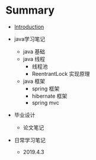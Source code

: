 # Summary

* [Introduction](README.md)
* java学习笔记
   - java 基础
   - java 线程
      + 线程池
      + ReentrantLock 实现原理
   - java 框架
      + spring 框架
      + hibernate 框架
      + spring mvc
* 毕业设计
   - 论文笔记

* 日常学习笔记
   - 2019.4.3
